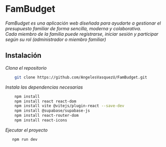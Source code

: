 # FamBudget

_FamBudget es una aplicación web diseñada para ayudarte a gestionar el presupuesto familiar de forma sencilla, moderna y colaborativa.  
Cada miembro de la familia puede registrarse, iniciar sesión y participar según su rol (administrador o miembro familiar)_


## Instalación 


_Clona el repositorio_

```bash
    git clone https://github.com/AngelesVasquezU/FamBudget.git
```
_Instala las dependencias necesarias_
```bash
    npm install
    npm install react react-dom
    npm install vite @vitejs/plugin-react --save-dev
    npm install @supabase/supabase-js
    npm install react-router-dom
    npm install react-icons
```
_Ejecutar el proyecto_

```bash
   npm run dev
```
